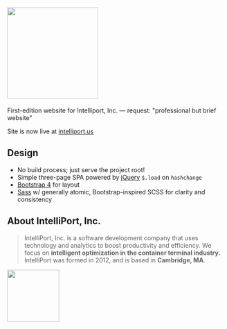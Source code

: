 # <img src="http://intelliport.us/images/svg/intelliport-inc.svg" width="210px" />
First-edition website for Intelliport, Inc. — request: "professional but brief website"

Site is now live at [intelliport.us](http://intelliport.us)

## Design
* No build process; just serve the project root!
* Simple three-page SPA powered by [jQuery](http://jquery.com/) `$.load` on `hashchange`
* [Bootstrap 4](https://getbootstrap.com/) for layout
* [Sass](http://sass-lang.com/) w/ generally atomic, Bootstrap-inspired SCSS for clarity and consistency

## About IntelliPort, Inc.
> IntelliPort, Inc. is a software development company that uses technology and analytics to boost productivity and efficiency. We focus on **intelligent optimization in the container terminal industry.**
> IntelliPort was formed in 2012, and is based in **Cambridge, MA**.

<img src="http://intelliport.us/images/svg/ship-purple.svg" width="120px" />
